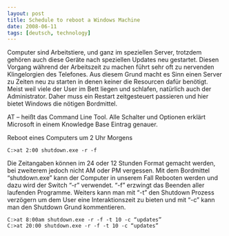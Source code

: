 ```yaml
---
layout: post
title: Schedule to reboot a Windows Machine
date: 2008-06-11
tags: [deutsch, technology]
---
```


Computer sind Arbeitstiere, und ganz im speziellen Server, trotzdem gehören auch diese Geräte nach speziellen Updates neu gestartet. Diesen Vorgang während der Arbeitszeit zu machen führt sehr oft zu nervenden Klingelorgien des Telefones. Aus diesem Grund macht es Sinn einen Server zu Zeiten neu zu starten in denen keiner die Resourcen dafür benötigt. Meist weil viele der User im Bett liegen und schlafen, natürlich auch der Administrator. Daher muss ein Restart zeitgesteuert passieren und hier bietet Windows die nötigen Bordmittel.

AT – heißt das Command Line Tool. Alle Schalter und Optionen erklärt Microsoft in einem Knowledge Base Eintrag genauer.

Reboot eines Computers um 2 Uhr Morgens
```
C:>at 2:00 shutdown.exe -r -f
```

Die Zeitangaben können im 24 oder 12 Stunden Format gemacht werden, bei zweiterem jedoch nicht AM oder PM vergessen. Mit dem Bordmittel “shutdown.exe” kann der Computer in unserem Fall Rebooten werden und dazu wird der Switch “-r” verwendet. “-f” erzwingt das Beenden aller laufenden Programme. Weiters kann man mit “-t” den Shutdown Prozess verzögern um dem User eine Interaktionszeit zu bieten und mit “-c” kann man den Shutdown Grund kommentieren.
```
C:>at 8:00am shutdown.exe -r -f -t 10 -c “updates”
C:>at 20:00 shutdown.exe -r -f -t 10 -c “updates”
```
